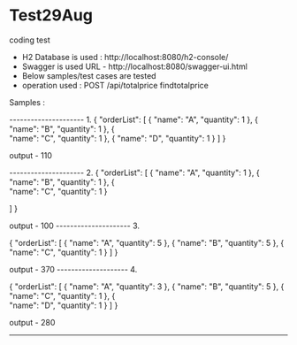 # Test29Aug
coding test


- H2 Database is used  :  http://localhost:8080/h2-console/ 
- Swagger is used  URL  - http://localhost:8080/swagger-ui.html
- Below samples/test cases are tested
- operation used :  POST /api/totalprice findtotalprice

Samples :

--------------------- 1.
{
  "orderList": [
    {
      "name": "A",
      "quantity": 1
    },
	{
      "name": "B",
      "quantity": 1
    },
	{	
      "name": "C",
      "quantity": 1
    },
	{
      "name": "D",
      "quantity": 1
    }
  ]
}

output -  110

--------------------- 2.
{
  "orderList": [
    {
      "name": "A",
      "quantity": 1
    },
	{
      "name": "B",
      "quantity": 1
    },
	{	
      "name": "C",
      "quantity": 1
    }
	
  ]
}

output - 100
--------------------- 3.

{
  "orderList": [
    {
      "name": "A",
      "quantity": 5
    },
	{
      "name": "B",
      "quantity": 5
    },
	{	
      "name": "C",
      "quantity": 1
    }
  ]
}

output - 370
-------------------- 4.

{
  "orderList": [
    {
      "name": "A",
      "quantity": 3
    },
	{
      "name": "B",
      "quantity": 5
    },
	{	
      "name": "C",
      "quantity": 1
    },
	{	
      "name": "D",
      "quantity": 1
    }
  ]
}

output - 280

--------------------